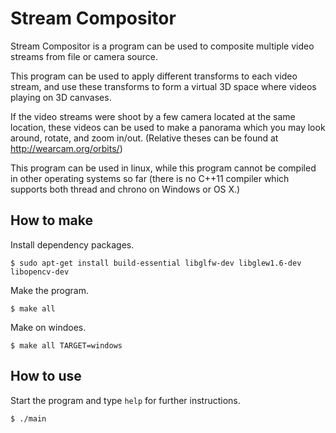 Stream Compositor
=================

Stream Compositor is a program can be used to composite multiple video streams
from file or camera source.

This program can be used to apply different transforms to each video stream,
and use these transforms to form a virtual 3D space where videos playing on
3D canvases.

If the video streams were shoot by a few camera located at the same location,
these videos can be used to make a panorama which you may look around, rotate,
and zoom in/out. (Relative theses can be found at http://wearcam.org/orbits/)

This program can be used in linux, while this program cannot be compiled
in other operating systems so far (there is no C++11 compiler which supports
both thread and chrono on Windows or OS X.)

How to make
-----------

Install dependency packages.

    $ sudo apt-get install build-essential libglfw-dev libglew1.6-dev libopencv-dev

Make the program.

    $ make all

Make on windoes.
    
    $ make all TARGET=windows
    
How to use
----------

Start the program and type `help` for further instructions.

    $ ./main

